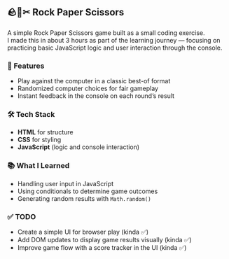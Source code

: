## 🪨📄✂ Rock Paper Scissors

A simple Rock Paper Scissors game built as a small coding exercise.  
I made this in about 3 hours as part of the learning journey — focusing on practicing basic JavaScript logic and user interaction through the console.  

### 🎯 Features
- Play against the computer in a classic best-of format  
- Randomized computer choices for fair gameplay  
- Instant feedback in the console on each round’s result  

### 🛠 Tech Stack
- **HTML** for structure
- **CSS** for styling
- **JavaScript** (logic and console interaction)  

### 📚 What I Learned
- Handling user input in JavaScript  
- Using conditionals to determine game outcomes  
- Generating random results with `Math.random()`  

### ✅ TODO
- Create a simple UI for browser play (kinda ✅)
- Add DOM updates to display game results visually (kinda ✅)
- Improve game flow with a score tracker in the UI (kinda ✅) 